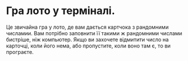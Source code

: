 # Гра лото у терміналі.
Це звичайна гра у лото, де вам дається картчока з рандомними числамии. Вам потрібно заповнити її такими ж рандомними числами бистріше, ніж компьютер. Якщо ви захочете відмитити число на карточці, коли його нема, або пропустите, коли воно там є, то ви програєте.
